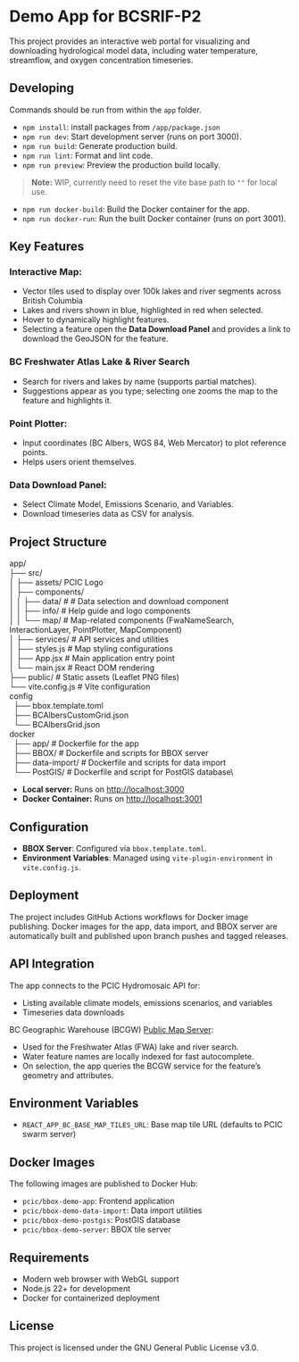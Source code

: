 # Demo App for BCSRIF-P2

This project provides an interactive web portal for visualizing and downloading hydrological model data, including water temperature, streamflow, and oxygen concentration timeseries.

## Developing

Commands should be run from within the `app` folder.

- `npm install`: install packages from `/app/package.json`
- `npm run dev`: Start development server (runs on port 3000).
- `npm run build`: Generate production build.
- `npm run lint`: Format and lint code.
- `npm run preview`: Preview the production build locally.

> **Note:** WIP, currently need to reset the vite base path to `""` for local use.

- `npm run docker-build`: Build the Docker container for the app.
- `npm run docker-run`: Run the built Docker container (runs on port 3001).

## Key Features

### Interactive Map:

- Vector tiles used to display over 100k lakes and river segments across British Columbia
- Lakes and rivers shown in blue, highlighted in red when selected.
- Hover to dynamically highlight features.
- Selecting a feature open the **Data Download Panel** and provides a link to download the GeoJSON for the feature.

### BC Freshwater Atlas Lake & River Search

- Search for rivers and lakes by name (supports partial matches).
- Suggestions appear as you type; selecting one zooms the map to the feature and highlights it.

### Point Plotter:

- Input coordinates (BC Albers, WGS 84, Web Mercator) to plot reference points.
- Helps users orient themselves.

### Data Download Panel:

- Select Climate Model, Emissions Scenario, and Variables.
- Download timeseries data as CSV for analysis.

## Project Structure

app/\
├── src/\
│ ├── assets/ PCIC Logo\
│ ├── components/\
│ │ ├── data/ # # Data selection and download component\
│ │ ├── info/ # Help guide and logo components\
│ │ └── map/ # Map-related components (FwaNameSearch, InteractionLayer, PointPlotter, MapComponent)\
│ ├── services/ # API services and utilities\
│ ├── styles.js # Map styling configurations\
│ ├── App.jsx # Main application entry point\
│ └── main.jsx # React DOM rendering\
├── public/ # Static assets (Leaflet PNG files)\
└── vite.config.js # Vite configuration\
config\
  ├── bbox.template.toml\
  ├── BCAlbersCustomGrid.json\
  └── BCAlbersGrid.json\
docker\
  ├── app/ # Dockerfile for the app\
  ├── BBOX/ # Dockerfile and scripts for BBOX server\
  ├── data-import/ # Dockerfile and scripts for data import\
  └── PostGIS/ # Dockerfile and script for PostGIS database\

- **Local server:** Runs on [http://localhost:3000](http://localhost:3000)
- **Docker Container:** Runs on [http://localhost:3001](http://localhost:3001)

## Configuration

- **BBOX Server**: Configured via `bbox.template.toml`.
- **Environment Variables**: Managed using `vite-plugin-environment` in `vite.config.js`.

## Deployment

The project includes GitHub Actions workflows for Docker image publishing. Docker images for the app, data import, and BBOX server are automatically built and published upon branch pushes and tagged releases.

## API Integration

The app connects to the PCIC Hydromosaic API for:

- Listing available climate models, emissions scenarios, and variables
- Timeseries data downloads

BC Geographic Warehouse (BCGW) [Public Map Server](https://delivery.maps.gov.bc.ca/arcgis/rest/services/mpcm/bcgwpub/MapServer):

- Used for the Freshwater Atlas (FWA) lake and river search.
- Water feature names are locally indexed for fast autocomplete.
- On selection, the app queries the BCGW service for the feature’s geometry and attributes.

## Environment Variables

- `REACT_APP_BC_BASE_MAP_TILES_URL`: Base map tile URL (defaults to PCIC swarm server)

## Docker Images

The following images are published to Docker Hub:

- `pcic/bbox-demo-app`: Frontend application
- `pcic/bbox-demo-data-import`: Data import utilities
- `pcic/bbox-demo-postgis`: PostGIS database
- `pcic/bbox-demo-server`: BBOX tile server

## Requirements

- Modern web browser with WebGL support
- Node.js 22+ for development
- Docker for containerized deployment

## License

This project is licensed under the GNU General Public License v3.0.
